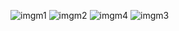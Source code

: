 ![imgm1](https://github.com/Azamali010/Music_App_UI_Compose/assets/117804536/766bb96f-a3ce-422e-a465-0538f52ebb11)
![imgm2](https://github.com/Azamali010/Music_App_UI_Compose/assets/117804536/cfcbdaf5-e820-4e6b-8730-377bb6f5ff6a)
![imgm4](https://github.com/Azamali010/Music_App_UI_Compose/assets/117804536/b8077445-2805-48cd-a99c-f714ebfb67c7)
![imgm3](https://github.com/Azamali010/Music_App_UI_Compose/assets/117804536/7e07cec0-725d-4786-8b7c-b421f61e2ae1)

